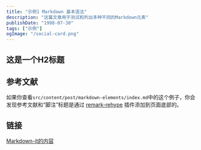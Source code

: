 ```yaml
---
title: "示例1 Markdown 基本语法"
description: "这篇文章用于测试和列出多种不同的Markdown元素"
publishDate: "1998-07-30"
tags: ["示例"]
ogImage: "/social-card.png"
---
```


## 这是一个H2标题

 

## 参考文献
 

[^2]: 第二个参考文献，带有一个链接。

如果你查看`src/content/post/markdown-elements/index.md`中的这个例子，你会发现参考文献和“脚注”标题是通过 [remark-rehype](https://github.com/remarkjs/remark-rehype#options) 插件添加到页面底部的。

  
## 链接

[Markdown-it的内容](https://markdown-it.github.io/)
